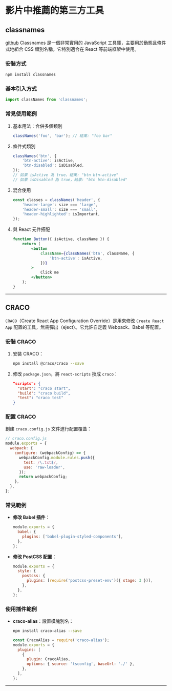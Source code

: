 # 影片中推薦的第三方工具

## classnames

[github](https://github.com/JedWatson/classnames 'github')
Classnames 是一個非常實用的 JavaScript 工具庫，主要用於動態且條件式地組合 CSS 類別名稱。它特別適合在 React 等前端框架中使用。

### 安裝方式

```bash
npm install classnames
```

### 基本引入方式

```javascript
import classNames from 'classnames';
```

### 常見使用範例

1. 基本用法：合併多個類別

    ```javascript
    classNames('foo', 'bar'); // 結果: "foo bar"
    ```

2. 條件式類別

    ```javascript
    classNames('btn', {
        'btn-active': isActive,
        'btn-disabled': isDisabled,
    });
    // 如果 isActive 為 true，結果: "btn btn-active"
    // 如果 isDisabled 為 true，結果: "btn btn-disabled"
    ```

3. 混合使用

    ```javascript
    const classes = classNames('header', {
        'header-large': size === 'large',
        'header-small': size === 'small',
        'header-highlighted': isImportant,
    });
    ```

4. 與 React 元件搭配

    ```jsx
    function Button({ isActive, className }) {
        return (
            <button
                className={classNames('btn', className, {
                    'btn-active': isActive,
                })}
            >
                Click me
            </button>
        );
    }
    ```

---

## CRACO

`CRACO`（Create React App Configuration Override）是用來修改 `Create React App` 配置的工具，無需彈出（eject）。它允許自定義 Webpack、Babel 等配置。

### 安裝 CRACO

1. 安裝 CRACO：

   ```bash
   npm install @craco/craco --save
   ```

2. 修改 `package.json`，將 `react-scripts` 換成 `craco`：

   ```json
   "scripts": {
     "start": "craco start",
     "build": "craco build",
     "test": "craco test"
   }
   ```

### 配置 CRACO

創建 `craco.config.js` 文件進行配置覆蓋：

```javascript
// craco.config.js
module.exports = {
  webpack: {
    configure: (webpackConfig) => {
      webpackConfig.module.rules.push({
        test: /\.txt$/,
        use: 'raw-loader',
      });
      return webpackConfig;
    },
  },
};
```

### 常見範例

- **修改 Babel 插件**：

  ```javascript
  module.exports = {
    babel: {
      plugins: ['babel-plugin-styled-components'],
    },
  };
  ```

- **修改 PostCSS 配置**：

  ```javascript
  module.exports = {
    style: {
      postcss: {
        plugins: [require('postcss-preset-env')({ stage: 3 })],
      },
    },
  };
  ```

### 使用插件範例

- **craco-alias**：設置模塊別名：

  ```bash
  npm install craco-alias --save
  ```

  ```javascript
  const CracoAlias = require('craco-alias');
  module.exports = {
    plugins: [
      {
        plugin: CracoAlias,
        options: { source: 'tsconfig', baseUrl: './' },
      },
    ],
  };
  ```

---

